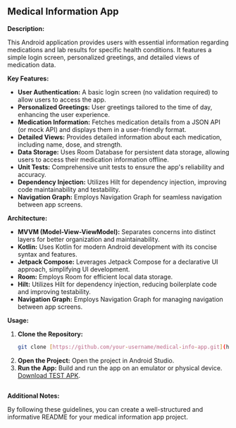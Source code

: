 ## **Medical Information App**

**Description:**

This Android application provides users with essential information regarding medications and lab results for specific health conditions. It features a simple login screen, personalized greetings, and detailed views of medication data.

**Key Features:**

  - **User Authentication:** A basic login screen (no validation required) to allow users to access the app.
  - **Personalized Greetings:** User greetings tailored to the time of day, enhancing the user experience.
  - **Medication Information:** Fetches medication details from a JSON API (or mock API) and displays them in a user-friendly format.
  - **Detailed Views:** Provides detailed information about each medication, including name, dose, and strength.
  - **Data Storage:** Uses Room Database for persistent data storage, allowing users to access their medication information offline.
  - **Unit Tests:** Comprehensive unit tests to ensure the app's reliability and accuracy.
  - **Dependency Injection:** Utilizes Hilt for dependency injection, improving code maintainability and testability.
  - **Navigation Graph:** Employs Navigation Graph for seamless navigation between app screens.

**Architecture:**

  - **MVVM (Model-View-ViewModel):** Separates concerns into distinct layers for better organization and maintainability.
  - **Kotlin:** Uses Kotlin for modern Android development with its concise syntax and features.
  - **Jetpack Compose:** Leverages Jetpack Compose for a declarative UI approach, simplifying UI development.
  - **Room:** Employs Room for efficient local data storage.
  - **Hilt:** Utilizes Hilt for dependency injection, reducing boilerplate code and improving testability.
  - **Navigation Graph:** Employs Navigation Graph for managing navigation between app screens.

**Usage:**

1.  **Clone the Repository:**
    ```bash
    git clone [https://github.com/your-username/medical-info-app.git](https://github.com/your-username/medical-info-app.git)
    ```
2.  **Open the Project:**
    Open the project in Android Studio.
3.  **Run the App:**
    Build and run the app on an emulator or physical device.
    [Download TEST APK](https://github.com/SyedHaseeb1/Arlib-Apps-Task/sample_apk/Arlib_Apps_(Task_Syed_Haseeb)-debug.apk).

##

**Additional Notes:**

By following these guidelines, you can create a well-structured and informative README for your medical information app project.